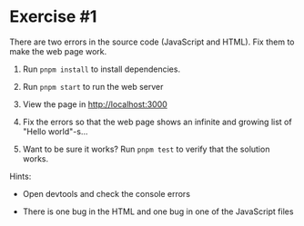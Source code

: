 # Exercise #1

There are two errors in the source code (JavaScript and HTML). Fix them to make the web page work.

1. Run `pnpm install` to install dependencies.

1. Run `pnpm start` to run the web server

1. View the page in <http://localhost:3000>

1. Fix the errors so that the web page shows an infinite and growing list of "Hello world"-s...

1. Want to be sure it works? Run `pnpm test` to verify that the solution works.

Hints:

- Open devtools and check the console errors

- There is one bug in the HTML and one bug in one of the JavaScript files

